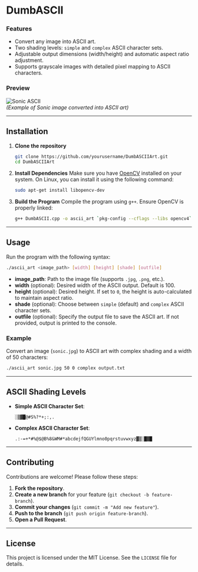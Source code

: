 # DumbASCII

### **Features**
- Convert any image into ASCII art.
- Two shading levels: `simple` and `complex` ASCII character sets.
- Adjustable output dimensions (width/height) and automatic aspect ratio adjustment.
- Supports grayscale images with detailed pixel mapping to ASCII characters.

### **Preview**

![Sonic ASCII](preview/sonic-ascii.png)  
*(Example of Sonic image converted into ASCII art)*

---

## **Installation**

1. **Clone the repository**
   ```bash
   git clone https://github.com/yourusername/DumbASCIIArt.git
   cd DumbASCIIArt
   ```

2. **Install Dependencies**
   Make sure you have [OpenCV](https://opencv.org/) installed on your system. On Linux, you can install it using the following command:
   ```bash
   sudo apt-get install libopencv-dev
   ```

3. **Build the Program**
   Compile the program using `g++`. Ensure OpenCV is properly linked:
   ```bash
   g++ DumbASCII.cpp -o ascii_art `pkg-config --cflags --libs opencv4`
   ```

---

## **Usage**

Run the program with the following syntax:
```bash
./ascii_art <image_path> [width] [height] [shade] [outfile]
```

- **image_path**: Path to the image file (supports `.jpg`, `.png`, etc.).
- **width** (optional): Desired width of the ASCII output. Default is 100.
- **height** (optional): Desired height. If set to `0`, the height is auto-calculated to maintain aspect ratio.
- **shade** (optional): Choose between `simple` (default) and `complex` ASCII character sets.
- **outfile** (optional): Specify the output file to save the ASCII art. If not provided, output is printed to the console.

### **Example**

Convert an image (`sonic.jpg`) to ASCII art with complex shading and a width of 50 characters:
```bash
./ascii_art sonic.jpg 50 0 complex output.txt
```

---

## **ASCII Shading Levels**

- **Simple ASCII Character Set**:
  ```plaintext
  ░▒▓█@#S%?*+;:,. 
  ```
- **Complex ASCII Character Set**:
  ```plaintext
  .:-=+*#%@$@B%8&WM#*abcdejfQGUYlmno0pqrstuvwxyz▓▒░█▓█
  ```

---

## **Contributing**

Contributions are welcome! Please follow these steps:

1. **Fork the repository**.
2. **Create a new branch** for your feature (`git checkout -b feature-branch`).
3. **Commit your changes** (`git commit -m "Add new feature"`).
4. **Push to the branch** (`git push origin feature-branch`).
5. **Open a Pull Request**.

---

## **License**

This project is licensed under the MIT License. See the `LICENSE` file for details.
